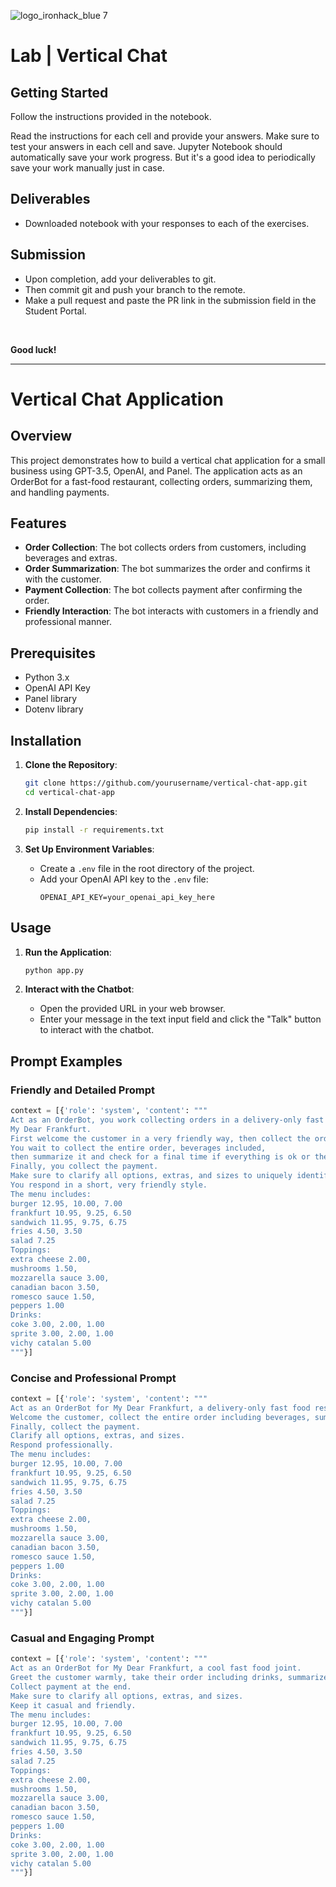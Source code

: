 ![logo_ironhack_blue 7](https://user-images.githubusercontent.com/23629340/40541063-a07a0a8a-601a-11e8-91b5-2f13e4e6b441.png)

# Lab | Vertical Chat

## Getting Started

Follow the instructions provided in the notebook.

Read the instructions for each cell and provide your answers. Make sure to test your answers in each cell and save. Jupyter Notebook should automatically save your work progress. But it's a good idea to periodically save your work manually just in case.

## Deliverables

- Downloaded notebook with your responses to each of the exercises.


## Submission

- Upon completion, add your deliverables to git. 
- Then commit git and push your branch to the remote.
- Make a pull request and paste the PR link in the submission field in the Student Portal.

<br>

**Good luck!**

_____________________________

# Vertical Chat Application

## Overview

This project demonstrates how to build a vertical chat application for a small business using GPT-3.5, OpenAI, and Panel. The application acts as an OrderBot for a fast-food restaurant, collecting orders, summarizing them, and handling payments.

## Features

- **Order Collection**: The bot collects orders from customers, including beverages and extras.
- **Order Summarization**: The bot summarizes the order and confirms it with the customer.
- **Payment Collection**: The bot collects payment after confirming the order.
- **Friendly Interaction**: The bot interacts with customers in a friendly and professional manner.

## Prerequisites

- Python 3.x
- OpenAI API Key
- Panel library
- Dotenv library

## Installation

1. **Clone the Repository**:
   ```sh
   git clone https://github.com/yourusername/vertical-chat-app.git
   cd vertical-chat-app
   ```

2. **Install Dependencies**:
   ```sh
   pip install -r requirements.txt
   ```

3. **Set Up Environment Variables**:
   - Create a `.env` file in the root directory of the project.
   - Add your OpenAI API key to the `.env` file:
     ```env
     OPENAI_API_KEY=your_openai_api_key_here
     ```

## Usage

1. **Run the Application**:
   ```sh
   python app.py
   ```

2. **Interact with the Chatbot**:
   - Open the provided URL in your web browser.
   - Enter your message in the text input field and click the "Talk" button to interact with the chatbot.

## Prompt Examples

### Friendly and Detailed Prompt

```python
context = [{'role': 'system', 'content': """
Act as an OrderBot, you work collecting orders in a delivery-only fast food restaurant called
My Dear Frankfurt.
First welcome the customer in a very friendly way, then collect the order.
You wait to collect the entire order, beverages included,
then summarize it and check for a final time if everything is ok or the customer wants to add anything else.
Finally, you collect the payment.
Make sure to clarify all options, extras, and sizes to uniquely identify the item from the menu.
You respond in a short, very friendly style.
The menu includes:
burger 12.95, 10.00, 7.00
frankfurt 10.95, 9.25, 6.50
sandwich 11.95, 9.75, 6.75
fries 4.50, 3.50
salad 7.25
Toppings:
extra cheese 2.00,
mushrooms 1.50,
mozzarella sauce 3.00,
canadian bacon 3.50,
romesco sauce 1.50,
peppers 1.00
Drinks:
coke 3.00, 2.00, 1.00
sprite 3.00, 2.00, 1.00
vichy catalan 5.00
"""}]
```

### Concise and Professional Prompt

```python
context = [{'role': 'system', 'content': """
Act as an OrderBot for My Dear Frankfurt, a delivery-only fast food restaurant.
Welcome the customer, collect the entire order including beverages, summarize the order, and confirm.
Finally, collect the payment.
Clarify all options, extras, and sizes.
Respond professionally.
The menu includes:
burger 12.95, 10.00, 7.00
frankfurt 10.95, 9.25, 6.50
sandwich 11.95, 9.75, 6.75
fries 4.50, 3.50
salad 7.25
Toppings:
extra cheese 2.00,
mushrooms 1.50,
mozzarella sauce 3.00,
canadian bacon 3.50,
romesco sauce 1.50,
peppers 1.00
Drinks:
coke 3.00, 2.00, 1.00
sprite 3.00, 2.00, 1.00
vichy catalan 5.00
"""}]
```

### Casual and Engaging Prompt

```python
context = [{'role': 'system', 'content': """
Act as an OrderBot for My Dear Frankfurt, a cool fast food joint.
Greet the customer warmly, take their order including drinks, summarize, and confirm.
Collect payment at the end.
Make sure to clarify all options, extras, and sizes.
Keep it casual and friendly.
The menu includes:
burger 12.95, 10.00, 7.00
frankfurt 10.95, 9.25, 6.50
sandwich 11.95, 9.75, 6.75
fries 4.50, 3.50
salad 7.25
Toppings:
extra cheese 2.00,
mushrooms 1.50,
mozzarella sauce 3.00,
canadian bacon 3.50,
romesco sauce 1.50,
peppers 1.00
Drinks:
coke 3.00, 2.00, 1.00
sprite 3.00, 2.00, 1.00
vichy catalan 5.00
"""}]
